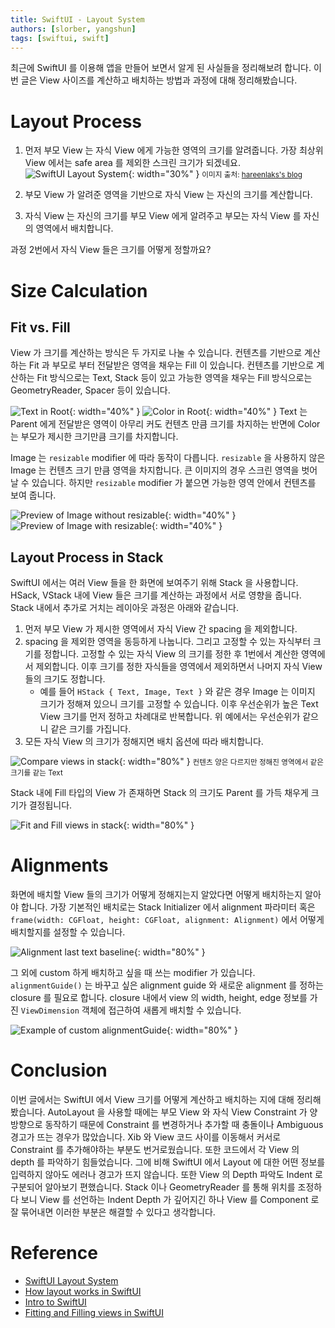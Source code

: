 ```yaml
---
title: SwiftUI - Layout System
authors: [slorber, yangshun]
tags: [swiftui, swift]
---
```


최근에 SwiftUI 를 이용해 앱을 만들어 보면서 알게 된 사실들을 정리해보려 합니다. 이번 글은 View 사이즈를 계산하고 배치하는 방법과 과정에 대해 정리해봤습니다.

<!--truncate-->

# Layout Process

1. 먼저 부모 View 는 자식 View 에게 가능한 영역의 크기를 알려줍니다. 가장 최상위 View 에서는 safe area 를 제외한 스크린 크기가 되겠네요.
   ![SwiftUI Layout System](./screen-without-safearea.png){: width="30%" }
   <small>이미지 출처: [hareenlaks's blog](https://kean.github.io/post/swiftui-layout-system)</small>

2. 부모 View 가 알려준 영역을 기반으로 자식 View 는 자신의 크기를 계산합니다.
3. 자식 View 는 자신의 크기를 부모 View 에게 알려주고 부모는 자식 View 를 자신의 영역에서 배치합니다.
   <!-- {% gist 02f863d0aa0aa52dcda49a9bf6b8ed7d layout-process-step2.swift %} -->

과정 2번에서 자식 View 들은 크기를 어떻게 정할까요?

# Size Calculation

## Fit vs. Fill

View 가 크기를 계산하는 방식은 두 가지로 나눌 수 있습니다. 컨텐츠를 기반으로 계산하는 Fit 과 부모로 부터 전달받은 영역을 채우는 Fill 이 있습니다.
컨텐츠를 기반으로 계산하는 Fit 방식으로는 Text, Stack 등이 있고 가능한 영역을 채우는 Fill 방식으로는 GeometryReader, Spacer 등이 있습니다.

<!-- {% gist 02f863d0aa0aa52dcda49a9bf6b8ed7d fit-fill-in-root.swift %} -->
![Text in Root](./text-in-root.png){: width="40%" }
![Color in Root](./color-in-root.png){: width="40%" }
Text 는 Parent 에게 전달받은 영역이 아무리 커도 컨텐츠 만큼 크기를 차지하는 반면에 Color 는 부모가 제시한 크기만큼 크기를 차지합니다.

Image 는 `resizable` modifier 에 따라 동작이 다릅니다. `resizable` 을 사용하지 않은 Image 는 컨텐츠 크기 만큼 영역을 차지합니다.
큰 이미지의 경우 스크린 영역을 벗어날 수 있습니다.
하지만 `resizable` modifier 가 붙으면 가능한 영역 안에서 컨텐츠를 보여 줍니다.
<!-- {% gist 02f863d0aa0aa52dcda49a9bf6b8ed7d compare-with-or-without-resizable.swift %} -->
![Preview of Image without resizable](./image-preview-without-resizable.png){: width="40%" }
![Preview of Image with resizable](./image-preview-with-resizable.png){: width="40%" }

## Layout Process in Stack

SwiftUI 에서는 여러 View 들을 한 화면에 보여주기 위해 Stack 을 사용합니다.
HSack, VStack 내에 View 들은 크기를 계산하는 과정에서 서로 영향을 줍니다. Stack 내에서 추가로 거치는 레이아웃 과정은 아래와 같습니다.

1. 먼저 부모 View 가 제시한 영역에서 자식 View 간 spacing 을 제외합니다.
2. spacing 을 제외한 영역을 동등하게 나눕니다. 그리고 고정할 수 있는 자식부터 크기를 정합니다.
   고정할 수 있는 자식 View 의 크기를 정한 후 1번에서 계산한 영역에서 제외합니다.
   이후 크기를 정한 자식들을 영역에서 제외하면서 나머지 자식 View 들의 크기도 정합니다.
   - 예를 들어 `HStack { Text, Image, Text }` 와 같은 경우 Image 는 이미지 크기가 정해져 있으니 크기를 고정할 수 있습니다.
     이후 우선순위가 높은 Text View 크기를 먼저 정하고 차례대로 반복합니다. 위 예에서는 우선순위가 같으니 같은 크기를 가집니다.
3. 모든 자식 View 의 크기가 정해지면 배치 옵션에 따라 배치합니다.
   <!-- {% gist 02f863d0aa0aa52dcda49a9bf6b8ed7d text-image-text-in-stack.swift %} -->

![Compare views in stack](./compare-text-image-text-in-stack.png){: width="80%" }
<small>컨텐츠 양은 다르지만 정해진 영역에서 같은 크기를 같는 Text</small>

Stack 내에 Fill 타입의 View 가 존재하면 Stack 의 크기도 Parent 를 가득 채우게 크기가 결정됩니다.
<!-- {% gist 02f863d0aa0aa52dcda49a9bf6b8ed7d fit-and-fill-views-in-stack.swift %} -->
![Fit and Fill views in stack](./fit-fill-in-stack.png){: width="80%" }

# Alignments

화면에 배치할 View 들의 크기가 어떻게 정해지는지 알았다면 어떻게 배치하는지 알아야 합니다.
가장 기본적인 배치로는 Stack Initializer 에서 alignment 파라미터
혹은 `frame(width: CGFloat, height: CGFloat, alignment: Alignment)` 에서 어떻게 배치할지를 설정할 수 있습니다.
<!-- {% gist 02f863d0aa0aa52dcda49a9bf6b8ed7d alignment-with-stack-initializer.swift %} -->
![Alignment last text baseline](./alignment-last-text-baseline.png){: width="80%" }

그 외에 custom 하게 배치하고 싶을 때 쓰는 modifier 가 있습니다.
`alignmentGuide()` 는 바꾸고 싶은 alignment guide 와 새로운 alignment 를 정하는 closure 를 필요로 합니다.
closure 내에서 view 의 width, height, edge 정보를 가진 `ViewDimension` 객체에 접근하여 새롭게 배치할 수 있습니다.
<!-- {% gist 02f863d0aa0aa52dcda49a9bf6b8ed7d custom-alignment-guide.swift %} -->
![Example of custom alignmentGuide](./custom-alignment-guide.png){: width="80%" }

# Conclusion

이번 글에서는 SwiftUI 에서 View 크기를 어떻게 계산하고 배치하는 지에 대해 정리해봤습니다.
AutoLayout 을 사용할 때에는 부모 View 와 자식 View Constraint 가 양방향으로 동작하기 때문에
Constraint 를 변경하거나 추가할 때 충돌이나 Ambiguous 경고가 뜨는 경우가 많았습니다.
Xib 와 View 코드 사이를 이동해서 커서로 Constraint 를 추가해야하는 부분도 번거로웠습니다.
또한 코드에서 각 View 의 depth 를 파악하기 힘들었습니다.
그에 비해 SwiftUI 에서 Layout 에 대한 어떤 정보를 입력하지 않아도 에러나 경고가 뜨지 않습니다.
또한 View 의 Depth 파악도 Indent 로 구분되어 알아보기 편했습니다.
Stack 이나 GeometryReader 를 통해 위치를 조정하다 보니 View 를 선언하는 Indent Depth 가 깊어지긴 하나
View 를 Component 로 잘 묶어내면 이러한 부분은 해결할 수 있다고 생각합니다.

# Reference

- [SwiftUI Layout System](https://kean.github.io/post/swiftui-layout-system)
- [How layout works in SwiftUI](https://www.hackingwithswift.com/books/ios-swiftui/how-layout-works-in-swiftui)
- [Intro to SwiftUI](https://medium.com/@suyash.srijan/intro-to-swiftui-part-2-6b7e792c21ef)
- [Fitting and Filling views in SwiftUI](https://swiftwithmajid.com/2020/05/20/fitting-and-filling-view-in-swiftui/)

